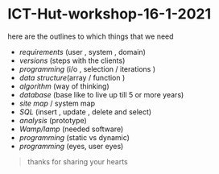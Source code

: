 # ICT-Hut-workshop-16-1-2021

here are the outlines to which things that we need

- _requirements_ (user , system , domain)<br />
- _versions_ (steps with the clients)<br />
- _programming_ (i/o , selection / iterations )<br />
- _data structure_(array / function )<br />
- _algorithm_ (way of thinking)<br />
- _database_ (base like to live up till 5 or more years)<br />
- _site map_ / system map <br />
- _SQL_ (insert , update , delete and select)<br />
- _analysis_ (prototype)<br />
- _Wamp/lamp_ (needed software)<br />
- _programming_ (static vs dynamic)  <br />
- _programming_ (eyes, user eyes) <br />

>thanks for sharing your hearts
